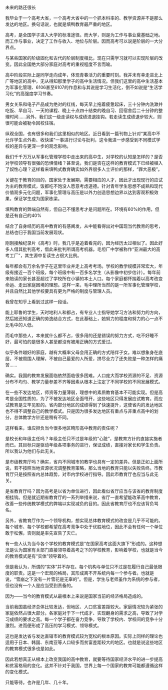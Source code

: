 未来的路还很长

 

我毕业于一个高考大省，一个高考大省中的一个抓本科率的、教学资源并不是那么发达的地区。换句话说，也就是填鸭教育最严重的地区。

 

高考，是全国学子进入大学的标准途径。而大学，则是为工作与事业奠基础之地。而工作与事业，决定了工作与收入、地位与阶层。因而高考可以说是阶层的一大分界点。

 

与某些国家的阶级固化和古代的阶层制度相比，现在只需学习就可以实现阶层的改变。因此全国绝大部分家庭对高考的重视程度不言而喻。

 

高中阶段实际上是同学走向成年，体现青春活力的重要时刻。我并未有幸走进北上广等地区的高中，无从得知那里学子的高中生活情况。但我们这里的高中生活基本为军事化管理、6106甚至6107的作息和与其说是学习生活化，倒不如说是“生活学习化”的高强度学习节奏。

 

男女关系和电子产品成为绝对的红线，每天早上拖着疲惫起床，三十分钟内洗漱并吃饭、早自习、一天的课程、晚上十点四十结束的晚自习、回宿舍后二十分钟的整理时间……另外，我们这一级走读权与成绩进退挂钩。若走读生成绩退步较大，则很可能会被勒令回校住宿。

 

纵观全国，也有很多和我们这里相似的地区。近日看到一篇刊物上针对“某高中不允许学生点外卖、收快递”一事进行讨论与批判，这令我进一步感受到不同模式学校的差异与更深一步的观念影响。

 

我们千千万万从军事化管理学校中走出来的高中生，对学校的认知是怎样的？是否对学校领导有很强的恐惧情绪？甚至说，我们是否在这样的教育模式下已经被植入了奴性心理？这样看来填鸭式教育确实如外界很多人士评价的那样，“罪大恶极”。

 

关键在于教育的目的，国家处于发展期，需要相应的人才，因此才出现现行的应试为主的教育模式，饭都吃不饱没人愿意考虑道德。针对青年学生思想不成熟和现代价值观多元化问题，军事化管理与高压是以外力创造思想边界以达到客观积极效果，保证学生成为国家栋梁。

 

填鸭教育的弊端自然有，但自己不懂思考才是问题所在。环境有60%的作用，但是还有自己的40%

 

结合了自身经历的高中教育的有感阐发，从中能看得出对中国现当代教育的思考，总结也归于我国当前发展现状。

 

刚刚接触纪录片《高考》时，我几乎是追着看完的，因为经历太过相似了。因此好多人借其批判高考，借此来批判所谓高考机器。毛坦厂中学被称作“亚洲最大的高考工厂”，其生源中复读生占很大比例。

 

每年都会有万余名学子在这里毕业并走上高考考场。学校的教学规模非常宏大，年级有接近一百个班级，每个班级中有一百多名学生（从影像中初步估计）。每年前来陪读的家长甚至超过了学校所在小镇的本土人口。每个家庭都怀揣着以高考改变命运、走出家庭困境的理想。这样一来，毛中理所当然的是一所军事化管理学校，并且自然比其他学校要具有更为严格的制度与管理人员。

 

我曾在知乎上看到过这样一段话。

能上耶鲁的学生，天时地利人和都占，有专业人士指导她学习方法和努力的方向，然后她还知道正确的劳逸结合方式，在此基础上，她努力的程度和努力的心一点不比毛中的人低。

而毛中那些人，本来就什么都不占，很多用的还是错误的努力方式，吃不好睡不好，最可怕的是很多人甚至都没有被用正确的方式爱过。

似乎条件越好的家庭，越有大概率父母会用正确的方式陪伴子女。难以想象身在底层，不被周围人理解，不被自己最爱的人所爱，拼尽全力了还失败是一种怎样的痛苦……

 

确实。我国的教育发展面临依然面临很多困难。人口庞大而学校资源的不足、资源分布不均匀、教学力量参差不齐等因素从根本上注定了不同学校的不同发展模式。

 

在一些不发达地区，师资等力量薄弱，理想中的素质教育基本不可能实现。但是高考是全国性质的，为了不被发达地区全面甩开，这些地区只得发展应试教育。而应试教育是立竿见影的。省内部分地区的成绩得到了快速提升，这使省内的发达地区也不得不调整自己的教学模式。只是因为很多发达地区有重点与非重点高中的划分，总体教学方针还是稍有不同。

 

这样看来，谁应担负当今很多地区畸形高中教育的责任呢？

 

是校长和年级主任吗？年级主任只不过是年级的“心脏”，是教育方针的直接实施者而已。其目标只是驱动年级各项事务的进行，保证成绩，直接对家长和学生负责。所以我认为他们与此无关。

 

是市级教育厅吗？确实，省内不同城市的教学也具有一定的差异。但是正如上面所说，若不按照当地资源状况调整教育策略，那么当地的教育只能以失败告终。市教育厅只是按照省内总体趋势，对市内学校进行指导。因此市教育厅也应当与此无关。

 

是省教育厅吗？因为高考是以省为单位进行，因此看似省厅应当与该省的教育制度相挂钩。但是就近期省教育厅的一系列举措来说，省厅一直希望能改革高中教育，改善一些传统教学模式的弊端以实现减负的目的。因此省教育厅也不应该背负骂名。

 

另外，省教育厅作为一个领导机构，想实现总体教育模式的改变是几乎不可能的。每个城市、每个学校都希望在高考竞争中处于优胜地位，因此不会有任何一个单位敢于松懈，否则就是率先宣告了灭亡。

 

有一些人认为当今各个学校的教育模式是“在国家高考这面大旗下”形成的。这种想法是认为国家有关部门直接领导着高考之下的学校教育，影响着学校，也就是当今的教育模式是有“实体”领导着的。

 

但是我认为，所谓的“实体”并不存在。每个机构与单位只不过是在履行自己最低限度的职责。这是一个宏观的格局，其形成离不开系统内每一个参与者。也就是说，“雪崩之下没有一片雪花是无辜的”。但是，学生与老师虽作为系统的参与者，但也没有一个人是应当受到责备的。

 

因为——当今的教育模式从最根本上来说是国家当前的经济格局造成的。

 

当前我国虽经济总体比较发达，但地区、人口贫富差距较大。家庭情况较为紧张的家庭依然占很大部分。各家庭对于下一代成才、实现翻身的需求之高，导致了对学习成绩的要求之高。每一个学子都在奋力竞争，导致了学校内、学校间的竞争十分激烈。进而便形成了高压的学习模式、领导模式。

 

这也是发达省与发达直辖市的教育模式较为宽松的根本原因。实际上同样的理论也适用于日本、韩国、东南亚等人口较多而贫富差距较大的地区。也就是说这些地区的教育模式很多也是如此。

 

因此若想真正从根本上改变我国的高中教育，就要等待国家经济水平的进一步提高和贫富格局的变化。这并不针对于我国，世界上每一个国家的教育可能都遵循这样的变化模式。

 

只能等待。也许是几年、几十年。

 


